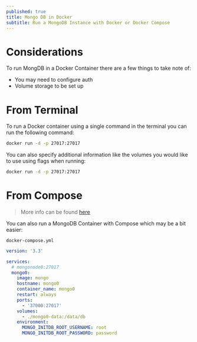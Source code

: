 ```yaml
---
published: true
title: Mongo DB in Docker
subtitle: Run a MongoDB Instance with Docker or Docker Compose
---
```


# Considerations

To run MongDB in a Docker Container there are a few things to take note of:

- You may need to configure auth
- Volume storage to be set up

# From Terminal

To run a Docker container using a single command in the terminal you can run the following command:

```sh
docker run -d -p 27017:27017
```

You can also specify additional information like the volumes you would like to use using flags when running:

```sh
docker run -d -p 27017:27017
```

# From Compose

> More info can be found [here](https://medium.com/faun/managing-mongodb-on-docker-with-docker-compose-26bf8a0bbae3)

You can also run a MongoDB Container with Compose which may be a bit easier:

`docker-compose.yml`

```yml
version: '3.3'

services:
  # mongonode0:27017
  mongo0:
    image: mongo
    hostname: mongo0
    container_name: mongo0
    restart: always
    ports:
      - '37000:27017'
    volumes:
      - ./mongo0-data:/data/db
    environment:
      MONGO_INITDB_ROOT_USERNAME: root
      MONGO_INITDB_ROOT_PASSWORD: password
```
